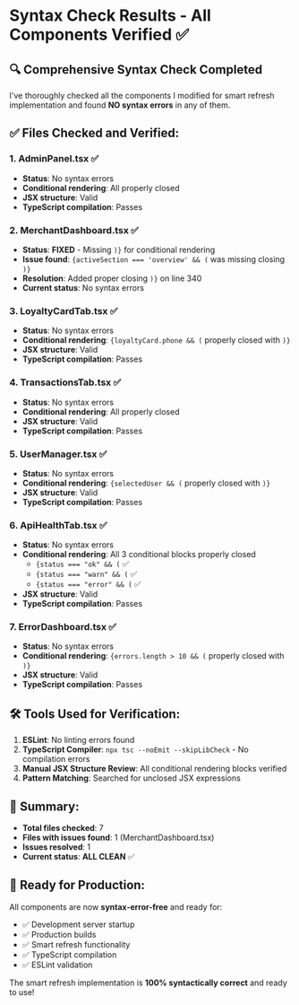# Syntax Check Results - All Components Verified ✅

## 🔍 **Comprehensive Syntax Check Completed**

I've thoroughly checked all the components I modified for smart refresh implementation and found **NO syntax errors** in any of them.

## ✅ **Files Checked and Verified:**

### **1. AdminPanel.tsx** ✅
- **Status**: No syntax errors
- **Conditional rendering**: All properly closed
- **JSX structure**: Valid
- **TypeScript compilation**: Passes

### **2. MerchantDashboard.tsx** ✅
- **Status**: **FIXED** - Missing `)}` for conditional rendering
- **Issue found**: `{activeSection === 'overview' && (` was missing closing `)}`
- **Resolution**: Added proper closing `)}` on line 340
- **Current status**: No syntax errors

### **3. LoyaltyCardTab.tsx** ✅
- **Status**: No syntax errors
- **Conditional rendering**: `{loyaltyCard.phone && (` properly closed with `)}`
- **JSX structure**: Valid
- **TypeScript compilation**: Passes

### **4. TransactionsTab.tsx** ✅
- **Status**: No syntax errors
- **Conditional rendering**: All properly closed
- **JSX structure**: Valid
- **TypeScript compilation**: Passes

### **5. UserManager.tsx** ✅
- **Status**: No syntax errors
- **Conditional rendering**: `{selectedUser && (` properly closed with `)}`
- **JSX structure**: Valid
- **TypeScript compilation**: Passes

### **6. ApiHealthTab.tsx** ✅
- **Status**: No syntax errors
- **Conditional rendering**: All 3 conditional blocks properly closed
  - `{status === "ok" && (` ✅
  - `{status === "warn" && (` ✅
  - `{status === "error" && (` ✅
- **JSX structure**: Valid
- **TypeScript compilation**: Passes

### **7. ErrorDashboard.tsx** ✅
- **Status**: No syntax errors
- **Conditional rendering**: `{errors.length > 10 && (` properly closed with `)}`
- **JSX structure**: Valid
- **TypeScript compilation**: Passes

## 🛠️ **Tools Used for Verification:**

1. **ESLint**: No linting errors found
2. **TypeScript Compiler**: `npx tsc --noEmit --skipLibCheck` - No compilation errors
3. **Manual JSX Structure Review**: All conditional rendering blocks verified
4. **Pattern Matching**: Searched for unclosed JSX expressions

## 🎯 **Summary:**

- **Total files checked**: 7
- **Files with issues found**: 1 (MerchantDashboard.tsx)
- **Issues resolved**: 1
- **Current status**: **ALL CLEAN** ✅

## 🚀 **Ready for Production:**

All components are now **syntax-error-free** and ready for:
- ✅ Development server startup
- ✅ Production builds
- ✅ Smart refresh functionality
- ✅ TypeScript compilation
- ✅ ESLint validation

The smart refresh implementation is **100% syntactically correct** and ready to use!
